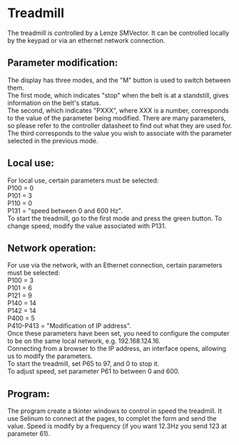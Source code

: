 # Treadmill

The treadmill is controlled by a Lenze SMVector. It can be controlled locally by the keypad or via an ethernet network connection.

## Parameter modification:
The display has three modes, and the "M" button is used to switch between them.   
The first mode, which indicates "stop" when the belt is at a standstill, gives information on the belt's status.  
The second, which indicates "PXXX", where XXX is a number, corresponds to the value of the parameter being modified. There are many parameters, so please refer to the controller datasheet to find out what they are used for.   
The third corresponds to the value you wish to associate with the parameter selected in the previous mode.  

## Local use:
For local use, certain parameters must be selected:  
P100 = 0  
P101 = 3  
P110 = 0  
P131 = "speed between 0 and 600 Hz".  
To start the treadmill, go to the first mode and press the green button.
To change speed, modify the value associated with P131.

## Network operation:
For use via the network, with an Ethernet connection, certain parameters must be selected:  
P100 = 3  
P101 = 6  
P121 = 9  
P140 = 14  
P142 = 14  
P400 = 5  
P410-P413 = "Modification of IP address".  
Once these parameters have been set, you need to configure the computer to be on the same local network, e.g. 192.168.124.16.  
Connecting from a browser to the IP address, an interface opens, allowing us to modify the parameters.  
To start the treadmill, set P65 to 97, and 0 to stop it.  
To adjust speed, set parameter P61 to between 0 and 600.

## Program:
The program create a tkinter windows to control in speed the treadmill. 
It use Selinum to connect at the pages, to complet the form and send the value.
Speed is modify by a frequency (if you want 12.3Hz you send 123 at parameter 61).
